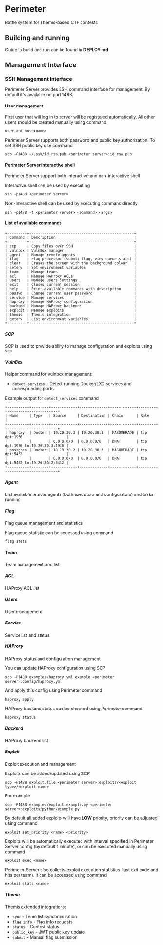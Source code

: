 Perimeter
=========

Battle system for Themis-based CTF contests

## Building and running

Guide to build and run can be found in **DEPLOY.md**

## Management Interface

### SSH Management Interface

Perimeter Server provides SSH command interface for management.
By default it's available on port 1488. 

#### User management

First user that will log in to server will be registered automatically.
All other users should be created manually using command

```
user add <username>
```

Perimeter Server supports both password and public key authorization.
To set SSH public key use command

```
scp -P1488 ~/.ssh/id_rsa.pub <perimeter server>:id_rsa.pub
```

#### Perimeter Server interactive shell

Perimeter Server support both interactive and non-interactive shell

Interactive shell can be used by executing

```
ssh -p1488 <perimeter server>
```

Non-Interactive shell can be used by executing command directly

```
ssh -p1488 -t <perimeter server> <command> <args>
```

#### List of available commands

```
+---------+------------------------------------------------+
| Command | Description                                    |
+---------+------------------------------------------------+
| scp     | Copy files over SSH                            |
| vulnbox | VulnBox manager                                |
| agent   | Manage remote agents                           |
| flag    | Flag processor (submit flag, view queue stats) |
| clear   | Erases the screen with the background colour   |
| setenv  | Set environment variables                      |
| team    | Manage teams                                   |
| acl     | Manage HAProxy ACLs                            |
| users   | Manage users settings                          |
| exit    | Closes current session                         |
| help    | Print available commands with description      |
| passwd  | Change current user password                   |
| service | Manage services                                |
| haproxy | Manage HAProxy configuration                   |
| backend | Manage HAProxy backends                        |
| exploit | Manage exploits                                |
| themis  | Themis integration                             |
| getenv  | List environment variables                     |
+---------+------------------------------------------------+
```

##### SCP

SCP is used to provide ability to manage configuration and exploits using `scp`

##### VulnBox

Helper command for vulnbox management:

* `detect_services` - Detect running Docker/LXC services and corresponding ports

Example output for `detect_services` command

```
+----------+--------+------------+-------------+------------+---------------------------------+
| Name     | Type   | Source     | Destination | Chain      | Rule                            |
+----------+--------+------------+-------------+------------+---------------------------------+
| haproxy  | Docker | 10.20.30.3 | 10.20.30.3  | MASQUERADE | tcp dpt:1936                    |
|          |        | 0.0.0.0/0  | 0.0.0.0/0   | DNAT       | tcp dpt:1936 to:10.20.30.3:1936 |
| postgres | Docker | 10.20.30.2 | 10.20.30.2  | MASQUERADE | tcp dpt:5432                    |
|          |        | 0.0.0.0/0  | 0.0.0.0/0   | DNAT       | tcp dpt:5432 to:10.20.30.2:5432 |
+----------+--------+------------+-------------+------------+---------------------------------+
``` 

##### Agent

List available remote agents (both executors and configurators) and tasks running

##### Flag

Flag queue management and statistics

Flag queue statistic can be accessed using command

```
flag stats
```

##### Team

Team management and list

##### ACL

HAProxy ACL list

##### Users

User management

##### Service

Service list and status

##### HAProxy

HAProxy status and configuration management

You can update HAProxy configuration using SCP

```
scp -P1488 examples/haproxy.yml.example <perimeter server>:config/haproxy.yml
```

And apply this config using Perimeter command 

```
haproxy apply
```

HAProxy backend status can be checked using Perimeter command

```
haproxy status
```

##### Backend

HAProxy backend list

##### Exploit

Exploit execution and management

Exploits can be added/updated using SCP

```
scp -P1488 exploit.file <perimeter server>:exploits/<exploit type>/<exploit name>
```

For example

```
scp -P1488 examples/exploit.example.py <perimeter server>:exploits/python/example.py
```

By default all added exploits will have **LOW** priority, priority can be adjusted using command

```
exploit set_priority <name> <priority>
```

Exploits will be automatically executed with interval specified in Perimeter Server config (by default 1 minute),
or can be executed manually using command

```
exploit exec <name>
```

Perimeter Server also collects exploit execution statistics (last exit code and hits per team).
It can be accessed using command

```
exploit stats <name>
```

##### Themis

Themis extended integrations:

* `sync` - Team list synchronization
* `flag_info` - Flag info requests
* `status` - Contest status
* `public_key` - JWT public key update
* `submit` - Manual flag submission